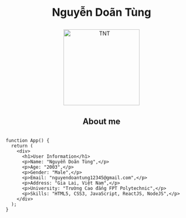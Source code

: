 # <p align="center" color="red">Nguyễn Doãn Tùng</p>

<p align="center">
	<a href="https://github.com/tung0101">
	<img src="https://avatars.githubusercontent.com/u/95358274?v=4" width = "200" alt="TNT">
	</a>
</p>
<h2 align="center">About me</h2>

```import React from "react";

function App() {
  return (
    <div>
      <h1>User Information</h1>
      <p>Name: "Nguyễn Doãn Tùng",</p>
      <p>Age: "2003",</p>
      <p>Gender: "Male",</p>
      <p>Email: "nguyendoantung12345@gmail.com",</p>
      <p>Address: "Gia Lai, Việt Nam",</p>
      <p>University: "Trường Cao đẳng FPT Polytechnic",</p>
      <p>Skills: "HTML5, CSS3, JavaScript, ReactJS, NodeJS",</p>
    </div>
  );
}
